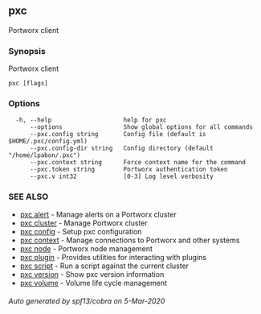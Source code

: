 ## pxc

Portworx client

### Synopsis

Portworx client

```
pxc [flags]
```

### Options

```
  -h, --help                    help for pxc
      --options                 Show global options for all commands
      --pxc.config string       Config file (default is $HOME/.pxc/config.yml)
      --pxc.config-dir string   Config directory (default "/home/lpabon/.pxc")
      --pxc.context string      Force context name for the command
      --pxc.token string        Portworx authentication token
      --pxc.v int32             [0-3] Log level verbosity
```

### SEE ALSO

* [pxc alert](pxc_alert.md)	 - Manage alerts on a Portworx cluster
* [pxc cluster](pxc_cluster.md)	 - Manage Portworx cluster
* [pxc config](pxc_config.md)	 - Setup pxc configuration
* [pxc context](pxc_context.md)	 - Manage connections to Portworx and other systems
* [pxc node](pxc_node.md)	 - Portworx node management
* [pxc plugin](pxc_plugin.md)	 - Provides utilities for interacting with plugins
* [pxc script](pxc_script.md)	 - Run a script against the current cluster
* [pxc version](pxc_version.md)	 - Show pxc version information
* [pxc volume](pxc_volume.md)	 - Volume life cycle management

###### Auto generated by spf13/cobra on 5-Mar-2020
